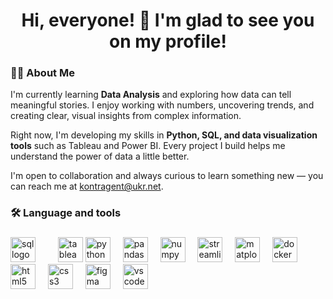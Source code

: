 
###
<h1 align="center">Hi, everyone! 👋 I'm glad to see you on my profile!</h1>

###

<h3 align="left">👩‍💻 About Me</h3>
<p align="left">
I'm currently learning <strong>Data Analysis</strong> and exploring how data can tell meaningful stories.  
I enjoy working with numbers, uncovering trends, and creating clear, visual insights from complex information.
</p>

<p align="left">
Right now, I'm developing my skills in <strong>Python, SQL, and data visualization tools</strong> such as Tableau and Power BI.  
Every project I build helps me understand the power of data a little better.
</p>

<p align="left">
I'm open to collaboration and always curious to learn something new —  
you can reach me at <a href="mailto:kontragent@ukr.net">kontragent@ukr.net</a>.
</p>


###

###

<h3 align="left">🛠 Language and tools</h3>


###
<div align="left">     
    <img src="https://cdn.jsdelivr.net/gh/devicons/devicon/icons/mysql/sql-original.svg" height="40" alt="sql logo" />
    <img width="12" />
    <img width="12" />
    <img src="https://upload.wikimedia.org/wikipedia/commons/4/4b/Tableau_Logo.png" height="40" alt="tableau logo" />
    <img src="https://cdn.jsdelivr.net/gh/devicons/devicon/icons/python/python-original.svg" height="40" alt="python logo" />
    <img width="12" />
    <img src="https://cdn.jsdelivr.net/gh/devicons/devicon/icons/pandas/pandas-original.svg" height="40" alt="pandas logo" />
    <img width="12" />
    <img src="https://cdn.jsdelivr.net/gh/devicons/devicon/icons/numpy/numpy-original.svg" height="40" alt="numpy logo" />
    <img width="12" />
    <img src="https://cdn.jsdelivr.net/gh/devicons/devicon/icons/streamlit/streamlit-original.svg" height="40" alt="streamlit logo" />
    <img width="12" />
    <img src="https://cdn.jsdelivr.net/gh/devicons/devicon/icons/matplotlib/matplotlib-original.svg" height="40" alt="matplotlib logo" />
    <img width="12" />
    <img src="https://cdn.jsdelivr.net/gh/devicons/devicon/icons/docker/docker-original.svg" height="40" alt="docker logo" />
    <img width="12" />
    <img src="https://cdn.jsdelivr.net/gh/devicons/devicon/icons/html5/html5-original.svg" height="40" alt="html5 logo" />
    <img width="12" />
    <img src="https://cdn.jsdelivr.net/gh/devicons/devicon/icons/css3/css3-original.svg" height="40" alt="css3 logo" />
    <img width="12" />
    <img src="https://cdn.jsdelivr.net/gh/devicons/devicon/icons/figma/figma-original.svg" height="40" alt="figma logo" />
    <img width="12" />
    <img src="https://cdn.jsdelivr.net/gh/devicons/devicon/icons/vscode/vscode-original.svg" height="40" alt="vscode logo" />
    <img width="12" />
</div>
    




